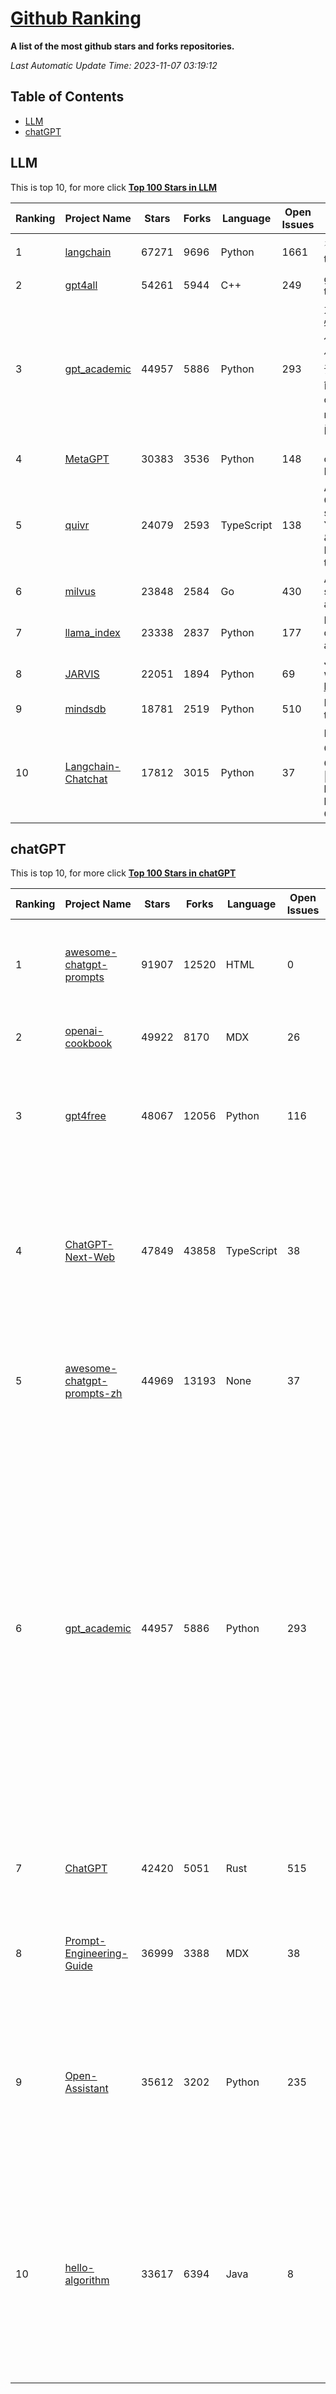 [Github Ranking](./README.md)
==========

**A list of the most github stars and forks repositories.**

*Last Automatic Update Time: 2023-11-07 03:19:12*

## Table of Contents
 * [LLM](#LLM)
 * [chatGPT](#chatGPT)

## LLM

This is top 10, for more click **[Top 100 Stars in LLM](Top100/LLM.md)**

| Ranking | Project Name | Stars | Forks | Language | Open Issues | Description | Last Commit |
| ------- | ------------ | ----- | ----- | -------- | ----------- | ----------- | ----------- |
| 1 | [langchain](https://github.com/langchain-ai/langchain) | 67271 | 9696 | Python | 1661 | ⚡ Building applications with LLMs through composability ⚡ | 2023-11-07T03:10:15Z |
| 2 | [gpt4all](https://github.com/nomic-ai/gpt4all) | 54261 | 5944 | C++ | 249 | gpt4all: open-source LLM chatbots that you can run anywhere | 2023-11-06T03:51:07Z |
| 3 | [gpt_academic](https://github.com/binary-husky/gpt_academic) | 44957 | 5886 | Python | 293 | 为ChatGPT/GLM提供实用化交互界面，特别优化论文阅读/润色/写作体验，模块化设计，支持自定义快捷按钮&函数插件，支持Python和C++等项目剖析&自译解功能，PDF/LaTex论文翻译&总结功能，支持并行问询多种LLM模型，支持chatglm2等本地模型。兼容文心一言, moss, llama2, rwkv, claude2, 通义千问, 书生, 讯飞星火等。 | 2023-11-07T02:39:36Z |
| 4 | [MetaGPT](https://github.com/geekan/MetaGPT) | 30383 | 3536 | Python | 148 | 🌟 The Multi-Agent Framework: Given one line Requirement, return PRD, Design, Tasks, Repo | 2023-11-06T15:14:13Z |
| 5 | [quivr](https://github.com/StanGirard/quivr) | 24079 | 2593 | TypeScript | 138 | An Opensource alternative to OpenAI GPTs 🧠 Your Second Brain supercharged by Generative AI 🧠  Your personal assistant on your files & apps using GPT 3.5 / 4 turbo, Private, Anthropic, VertexAI, LLMs that you can share with users !  | 2023-11-06T18:52:38Z |
| 6 | [milvus](https://github.com/milvus-io/milvus) | 23848 | 2584 | Go | 430 | A cloud-native vector database, storage for next generation AI applications | 2023-11-07T03:15:07Z |
| 7 | [llama_index](https://github.com/run-llama/llama_index) | 23338 | 2837 | Python | 177 | LlamaIndex (formerly GPT Index) is a data framework for your LLM applications | 2023-11-07T03:16:10Z |
| 8 | [JARVIS](https://github.com/microsoft/JARVIS) | 22051 | 1894 | Python | 69 | JARVIS, a system to connect LLMs with ML community. Paper: https://arxiv.org/pdf/2303.17580.pdf | 2023-10-24T17:41:40Z |
| 9 | [mindsdb](https://github.com/mindsdb/mindsdb) | 18781 | 2519 | Python | 510 | MindsDB connects AI models to real time data | 2023-11-07T02:52:57Z |
| 10 | [Langchain-Chatchat](https://github.com/chatchat-space/Langchain-Chatchat) | 17812 | 3015 | Python | 37 | Langchain-Chatchat（原Langchain-ChatGLM）基于 Langchain 与 ChatGLM 等语言模型的本地知识库问答 \| Langchain-Chatchat (formerly langchain-ChatGLM), local knowledge based LLM (like ChatGLM) QA app with langchain  | 2023-11-07T02:27:13Z |


## chatGPT

This is top 10, for more click **[Top 100 Stars in chatGPT](Top100/chatGPT.md)**

| Ranking | Project Name | Stars | Forks | Language | Open Issues | Description | Last Commit |
| ------- | ------------ | ----- | ----- | -------- | ----------- | ----------- | ----------- |
| 1 | [awesome-chatgpt-prompts](https://github.com/f/awesome-chatgpt-prompts) | 91907 | 12520 | HTML | 0 | This repo includes ChatGPT prompt curation to use ChatGPT better. | 2023-11-01T08:03:27Z |
| 2 | [openai-cookbook](https://github.com/openai/openai-cookbook) | 49922 | 8170 | MDX | 26 | Examples and guides for using the OpenAI API | 2023-11-06T21:31:28Z |
| 3 | [gpt4free](https://github.com/xtekky/gpt4free) | 48067 | 12056 | Python | 116 | The official gpt4free repository \| various collection of powerful language models | 2023-11-07T02:19:12Z |
| 4 | [ChatGPT-Next-Web](https://github.com/Yidadaa/ChatGPT-Next-Web) | 47849 | 43858 | TypeScript | 38 | A well-designed cross-platform ChatGPT UI (Web / PWA / Linux / Win / MacOS). 一键拥有你自己的跨平台 ChatGPT 应用。 | 2023-11-07T02:58:40Z |
| 5 | [awesome-chatgpt-prompts-zh](https://github.com/PlexPt/awesome-chatgpt-prompts-zh) | 44969 | 13193 | None | 37 | ChatGPT 中文调教指南。各种场景使用指南。学习怎么让它听你的话。 | 2023-10-11T02:57:34Z |
| 6 | [gpt_academic](https://github.com/binary-husky/gpt_academic) | 44957 | 5886 | Python | 293 | 为ChatGPT/GLM提供实用化交互界面，特别优化论文阅读/润色/写作体验，模块化设计，支持自定义快捷按钮&函数插件，支持Python和C++等项目剖析&自译解功能，PDF/LaTex论文翻译&总结功能，支持并行问询多种LLM模型，支持chatglm2等本地模型。兼容文心一言, moss, llama2, rwkv, claude2, 通义千问, 书生, 讯飞星火等。 | 2023-11-07T02:39:36Z |
| 7 | [ChatGPT](https://github.com/lencx/ChatGPT) | 42420 | 5051 | Rust | 515 | 🔮 ChatGPT Desktop Application (Mac, Windows and Linux) | 2023-10-27T07:06:07Z |
| 8 | [Prompt-Engineering-Guide](https://github.com/dair-ai/Prompt-Engineering-Guide) | 36999 | 3388 | MDX | 38 | 🐙 Guides, papers, lecture, notebooks and resources for prompt engineering | 2023-11-03T04:08:16Z |
| 9 | [Open-Assistant](https://github.com/LAION-AI/Open-Assistant) | 35612 | 3202 | Python | 235 | OpenAssistant is a chat-based assistant that understands tasks, can interact with third-party systems, and retrieve information dynamically to do so. | 2023-11-06T18:47:38Z |
| 10 | [hello-algorithm](https://github.com/geekxh/hello-algorithm) | 33617 | 6394 | Java | 8 | 🌍 针对小白的算法训练 \| 包括四部分：①.大厂面经 ②.力扣图解  ③.千本开源电子书 ④.百张技术思维导图（项目花了上百小时，希望可以点 star 支持，🌹感谢~）推荐免费ChatGPT使用网站 | 2023-06-13T04:13:17Z |

